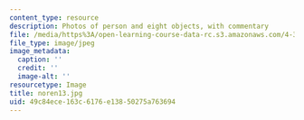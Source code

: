 ```yaml
---
content_type: resource
description: Photos of person and eight objects, with commentary
file: /media/https%3A/open-learning-course-data-rc.s3.amazonaws.com/4-341-introduction-to-photography-fall-2002/49c84ece163c6176e13850275a763694_noren13.jpg
file_type: image/jpeg
image_metadata:
  caption: ''
  credit: ''
  image-alt: ''
resourcetype: Image
title: noren13.jpg
uid: 49c84ece-163c-6176-e138-50275a763694
---
```

